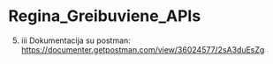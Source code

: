 # Regina_Greibuviene_APIs

5. iii Dokumentacija su postman: https://documenter.getpostman.com/view/36024577/2sA3duEsZg
